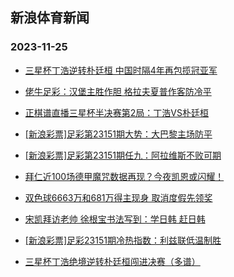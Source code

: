 ## 新浪体育新闻 
### 2023-11-25

+ [三星杯丁浩逆转朴廷桓 中国时隔4年再包揽冠亚军](https://sports.sina.com.cn/go/2023-11-24/doc-imzvtazu4616229.shtml)

+ [佬牛足彩：汉堡主胜作胆 格拉夫夏普作客防冷平](https://sports.sina.com.cn/l/2023-11-24/doc-imzvsncu5531933.shtml)

+ [正棋谱直播三星杯半决赛第2局：丁浩VS朴廷桓](https://sports.sina.com.cn/go/2023-11-24/doc-imzvswtt3673827.shtml)

+ [[新浪彩票]足彩第23151期大势：大巴黎主场防平](https://sports.sina.com.cn/l/2023-11-24/doc-imzvsncu5517841.shtml)

+ [[新浪彩票]足彩第23151期任九：阿拉维斯不败可期](https://sports.sina.com.cn/l/2023-11-24/doc-imzvsnea4846947.shtml)

+ [拜仁近100场德甲魔咒数据再现？今夜凯恩或闪耀！](https://sports.sina.com.cn/l/2023-11-24/doc-imzvsncu5515934.shtml)

+ [双色球6663万和681万得主现身 取消度假先领奖](https://sports.sina.com.cn/l/2023-11-24/doc-imzvsfvw5645475.shtml)

+ [宋凯拜访老帅 徐根宝书法写到：学日韩 赶日韩](https://sports.sina.com.cn/china/2023-11-24/doc-imzvssmv3735080.shtml)

+ [[新浪彩票]足彩23151期冷热指数：利兹联低温制胜](https://sports.sina.com.cn/l/2023-11-24/doc-imzvsncv7031461.shtml)

+ [三星杯丁浩绝境逆转朴廷桓闯进决赛（多谱）](https://sports.sina.com.cn/go/2023-11-24/doc-imzvtiip3502244.shtml)


